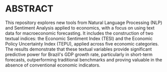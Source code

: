 # ABSTRACT

This repository explores new tools from Natural Language Processing (NLP) and Sentiment Analysis applied to economics, with a focus on using text data for macroeconomic forecasting. It includes the construction of two textual indices: the Economic Sentiment Index (TESI) and the Economic Policy Uncertainty Index (TEPU), applied across five economic categories. The results demonstrate that these textual variables provide significant predictive power for Brazil's GDP growth rate, particularly in short-term forecasts, outperforming traditional benchmarks and proving valuable in the absence of conventional economic indicators.

